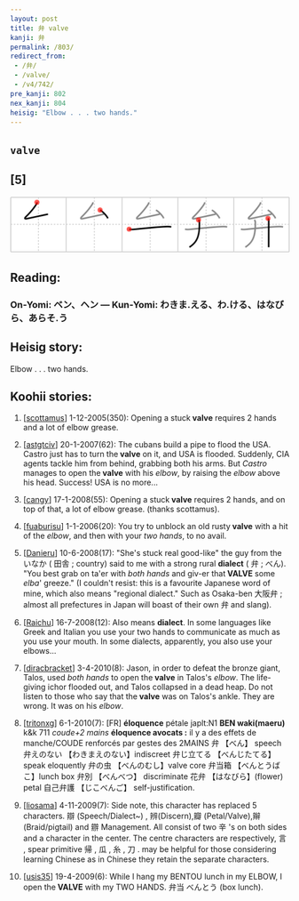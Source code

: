 ```yaml
---
layout: post
title: 弁 valve
kanji: 弁
permalink: /803/
redirect_from:
 - /弁/
 - /valve/
 - /v4/742/
pre_kanji: 802
nex_kanji: 804
heisig: "Elbow . . . two hands."
---
```


## `valve`

## [5]

<div class="stroke"><img src="../images/E5BC81.png" /></div>

## Reading:

### On-Yomi: ベン、ヘン &mdash; Kun-Yomi: わきま.える、わ.ける、はなびら、あらそ.う

## Heisig story:

Elbow . . . two hands.

## Koohii stories:

1) [<a href="http://kanji.koohii.com/profile/scottamus">scottamus</a>] 1-12-2005(350): Opening a stuck<strong> valve</strong> requires 2 hands and a lot of elbow grease.

2) [<a href="http://kanji.koohii.com/profile/astgtciv">astgtciv</a>] 20-1-2007(62): The cubans build a pipe to flood the USA. Castro just has to turn the<strong> valve</strong> on it, and USA is flooded. Suddenly, CIA agents tackle him from behind, grabbing both his arms. But <em>Castro</em> manages to open the<strong> valve</strong> with his <em>elbow</em>, by raising the <em>elbow</em> above his head. Success! USA is no more...

3) [<a href="http://kanji.koohii.com/profile/cangy">cangy</a>] 17-1-2008(55): Opening a stuck<strong> valve</strong> requires 2 hands, and on top of that, a lot of elbow grease. (thanks scottamus).

4) [<a href="http://kanji.koohii.com/profile/fuaburisu">fuaburisu</a>] 1-1-2006(20): You try to unblock an old rusty<strong> valve</strong> with a hit of the <em>elbow</em>, and then with your <em>two hands</em>, to no avail.

5) [<a href="http://kanji.koohii.com/profile/Danieru">Danieru</a>] 10-6-2008(17): &quot;She&#039;s stuck real good-like&quot; the guy from the いなか ( 田舎 ; country) said to me with a strong rural <strong>dialect</strong> ( 弁 ; べん). &quot;You best grab on ta&#039;er with <em>both hands</em> and giv-er that<strong> VALVE</strong> some <em>elba</em>&#039; greeze.&quot; (I couldn&#039;t resist: this is a favourite Japanese word of mine, which also means &quot;regional dialect.&quot; Such as Osaka-ben 大阪弁 ; almost all prefectures in Japan will boast of their own 弁 and slang).

6) [<a href="http://kanji.koohii.com/profile/Raichu">Raichu</a>] 16-7-2008(12): Also means <strong>dialect</strong>. In some languages like Greek and Italian you use your two hands to communicate as much as you use your mouth. In some dialects, apparently, you also use your elbows...

7) [<a href="http://kanji.koohii.com/profile/diracbracket">diracbracket</a>] 3-4-2010(8): Jason, in order to defeat the bronze giant, Talos, used <em>both hands</em> to open the<strong> valve</strong> in Talos&#039;s <em>elbow</em>. The life-giving ichor flooded out, and Talos collapsed in a dead heap. Do not listen to those who say that the<strong> valve</strong> was on Talos&#039;s ankle. They are wrong. It was on his <em>elbow</em>.

8) [<a href="http://kanji.koohii.com/profile/tritonxg">tritonxg</a>] 6-1-2010(7): [FR] <strong>éloquence</strong> pétale japlt:N1 <strong>BEN waki(maeru)</strong> k&amp;k 711<em> coude+2 mains </em> <strong>éloquence avocats :</strong> il y a des effets de manche/COUDE renforcés par gestes des 2MAINS 弁 【べん】 speech 弁えのない 【わきまえのない】indiscreet 弁じ立てる 【べんじたてる】 speak eloquently 弁の虫 【べんのむし】valve core 弁当箱 【べんとうばこ】lunch box 弁別 【べんべつ】 discriminate 花弁 【はなびら】(flower) petal 自己弁護 【じこべんご】 self-justification.

9) [<a href="http://kanji.koohii.com/profile/liosama">liosama</a>] 4-11-2009(7): Side note, this character has replaced 5 characters. 辯 (Speech/Dialect~) , 辨(Discern),瓣 (Petal/Valve),辮 (Braid/pigtail) and 辧 Management. All consist of two 辛 &#039;s on both sides and a character in the center. The centre characters are respectively, 言 , spear primitive 帰 , 瓜 , 糸 , 刀 . may be helpful for those considering learning Chinese as in Chinese they retain the separate characters.

10) [<a href="http://kanji.koohii.com/profile/usis35">usis35</a>] 19-4-2009(6): While I hang my BENTOU lunch in my ELBOW, I open the<strong> VALVE</strong> with my TWO HANDS. 弁当 べんとう (box lunch).
